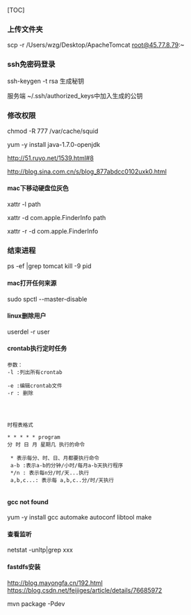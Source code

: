 [TOC]



### 上传文件夹
scp -r /Users/wzg/Desktop/ApacheTomcat root@45.77.8.79:~ 

### ssh免密码登录
ssh-keygen -t rsa 生成秘钥

服务端
~/.ssh/authorized_keys中加入生成的公钥



### 修改权限
chmod -R 777 /var/cache/squid


yum -y install java-1.7.0-openjdk

http://51.ruyo.net/1539.html#8

http://blog.sina.com.cn/s/blog_877abdcc0102uxk0.html

#### mac下移动硬盘位灰色
xattr -l  path

xattr -d com.apple.FinderInfo path

xattr -r -d com.apple.FinderInfo

### 结束进程
ps -ef |grep tomcat
kill -9 pid

#### mac打开任何来源
sudo spctl --master-disable

#### linux删除用户
userdel -r user

#### crontab执行定时任务
```
参数：
-l :列出所有crontab

-e :编辑crontab文件
-r : 删除




时程表格式

* * * * * program
分 时 日 月 星期几 执行的命令

 * 表示每分、时、日、月都要执行命令
 a-b :表示a-b的分钟/小时/每月a-b天执行程序
 */n : 表示每n分/时/天...执行
 a,b,c...: 表示每 a,b,c..分/时/天执行
 

```

#### gcc not found
yum -y install gcc automake autoconf libtool make

#### 查看监听
netstat -unltp|grep xxx

#### fastdfs安装
http://blog.mayongfa.cn/192.html
https://blog.csdn.net/feijiges/article/details/76685972

mvn package -Pdev

